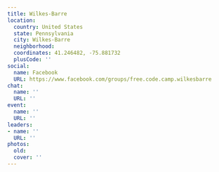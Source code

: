 ```yaml
---
title: Wilkes-Barre
location:
  country: United States
  state: Pennsylvania
  city: Wilkes-Barre
  neighborhood: 
  coordinates: 41.246482, -75.881732
  plusCode: ''
social:
  name: Facebook
  URL: https://www.facebook.com/groups/free.code.camp.wilkesbarre
chat:
  name: ''
  URL: ''
event:
  name: ''
  URL: ''
leaders:
- name: ''
  URL: ''
photos:
  old: 
  cover: ''
---
```

